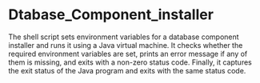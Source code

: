 # Dtabase_Component_installer
The shell script sets environment variables for a database component installer and runs it using a Java virtual machine. It checks whether the required environment variables are set, prints an error message if any of them is missing, and exits with a non-zero status code. Finally, it captures the exit status of the Java program and exits with the same status code.